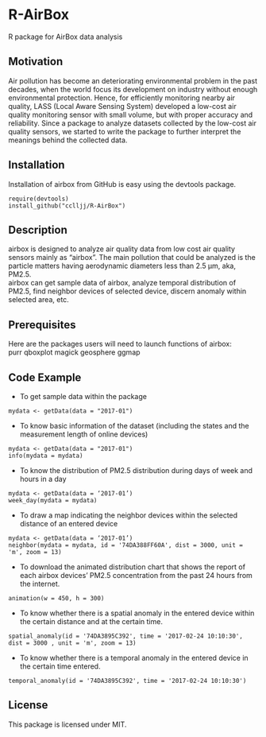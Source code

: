 # R-AirBox
R package for AirBox data analysis

## Motivation

Air pollution has become an deteriorating environmental problem in the past decades, when the world focus its development on industry without enough environmental protection. Hence, for efficiently monitoring nearby air quality, LASS (Local Aware Sensing System) developed a low-cost air quality monitoring sensor with small volume, but with proper accuracy and reliability. Since a package to analyze datasets collected by the low-cost air quality sensors, we started to write the package to further interpret the meanings behind the collected data.

## Installation

Installation of airbox from GitHub is easy using the devtools package. <br>

```
require(devtools)
install_github("cclljj/R-AirBox")
```

## Description

 airbox is designed to analyze air quality data from low cost air quality sensors mainly as “airbox”. The main pollution that could be analyzed is the particle matters having aerodynamic diameters less than 2.5 μm, aka, PM2.5. <br>
airbox can get sample data of airbox, analyze temporal distribution of PM2.5, find neighbor devices of selected device, discern anomaly within selected area, etc. 

## Prerequisites

Here are the packages users will need to launch functions of airbox: <br>
purr qboxplot magick geosphere ggmap<br>

## Code Example

* To get sample data within the package <br>

```
mydata <- getData(data = "2017-01")
```
* To know basic information of the dataset (including the states and the measurement length of online devices) 

```
mydata <- getData(data = "2017-01")
info(mydata = mydata)
```
* To know the distribution of PM2.5 distribution during days of week and hours in a day

```
mydata <- getData(data = ‘2017-01’)
week_day(mydata = mydata)
```

* To draw a map indicating the neighbor devices within the selected distance of an entered device

```
mydata <- getData(data = ‘2017-01’)
neighbor(mydata = mydata, id = '74DA388FF60A', dist = 3000, unit = 'm', zoom = 13)
```

* To download the animated distribution chart that shows the report of each airbox devices’ PM2.5 concentration from the past 24 hours from the internet. 

```
animation(w = 450, h = 300)
```

* To know whether there is a spatial anomaly in the entered device within the certain distance and at the certain time.

```
spatial_anomaly(id = '74DA3895C392', time = '2017-02-24 10:10:30', dist = 3000 , unit = 'm', zoom = 13)
```
* To know whether there is a temporal anomaly in the entered device in the certain time entered.

```
temporal_anomaly(id = '74DA3895C392', time = '2017-02-24 10:10:30')
```

## License
This package is licensed under MIT.

